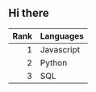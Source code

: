 ## Hi there


| Rank | Languages |
|-----:|-----------|
|     1| Javascript|
|     2| Python    |
|     3| SQL       |
